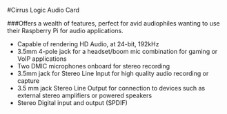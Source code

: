 <!--
---
name: Cirrus Logic Audio Card
class: board
type: audio
formfactor: HAT
image: 'cirruslogic-audio-card.png'
manufacturer: Element14
description: Audio Card with unprecedented level of features and performance for Raspberry Pi.
url: http://www.element14.com/community/community/raspberry-pi/raspberry-pi-accessories/cirrus_logic_audio_card
buy: http://www.element14.com/community/community/raspberry-pi/raspberry-pi-accessories/cirrus_logic_audio_card
pincount: 40
pin:
  '3':
    name: SDA1
    mode: i2c
    description: WM8804 I2C - SDA
  '5':
    name: SCL1
    mode: i2c
    description: WM8804 I2C - SCLK
  '11':
    name: GPIO_GEN0
    mode: input
    description: WM5102 RST
  '12':
    name: PCM_CLK
    mode: input
    description: WM5102 AIF PCM - BCLK
  '15':
    name: GPIO_GEN3
    mode: input
    description: WM5102 LDO Enable
  '16':
    name: GPIO_GEN4
    mode: input
    description: WM8804 Control I/F Config
  '19':
    name: SPI_MOSI
    mode: spi
    description: WM5102 SPI - MOSI
  '21':
    name: SPI_MISO
    mode: spi
    description: WM5102 SPI - MISO
  '23':
    name: SPI_SCLK
    mode: spi
    description: WM5102 SPI - SCLK1
  '24':
    name: SPI_CE0_N
    mode: input
    description: WM8804 RST
  '26':
    name: SPI_CE1_N
    mode: input
    description: WM5102 SPI - CE
  '35':
    name: PCM_FS
    mode: input
    description: WM5102 AIF PCM - FS
  '38':
    name: PCM_DIN
    mode: input
    description: WM5102 AIF PCM - DIN
  '40':
    name: PCM_DOUT
    mode: input
    description: WM5102 AIF PCM - DOUT
-->
#Cirrus Logic Audio Card

###Offers a wealth of features, perfect for avid audiophiles wanting to use their Raspberry Pi for audio applications.

* Capable of rendering HD Audio, at 24-bit, 192kHz
* 3.5mm 4-pole jack for a headset/boom mic combination for gaming or VoIP applications
* Two DMIC microphones onboard for stereo recording
* 3.5mm jack for Stereo Line Input for high quality audio recording or capture
* 3.5 mm jack Stereo Line Output for connection to devices such as external stereo amplifiers or powered speakers
* Stereo Digital input and output (SPDIF)
